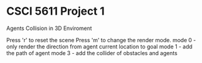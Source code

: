 # CSCI 5611 Project 1
 Agents Collision in 3D Enviroment



Press 'r' to reset the scene
Press 'm' to change the render mode.
mode 0 - only render the direction from agent current location to goal
mode 1 - add the path of agent
mode 3 - add the collider of obstacles and agents

